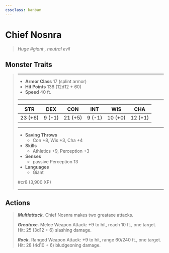 ```yaml
---
cssclass: kanban
---
```


# Chief Nosnra
>*Huge #giant , neutral evil*
## Monster Traits
>___
>- **Armor Class** 17 (splint armor)
>- **Hit Points** 138 (12d12 + 60)
>- **Speed** 40 ft.
>___
>|STR|DEX|CON|INT|WIS|CHA|
>|:---:|:---:|:---:|:---:|:---:|:---:|
>|23 (+6)|9 (-1)|21 (+5)|9 (-1)|10 (+0)|12 (+1)|
>___
>- **Saving Throws**
>	 - Con +8, Wis +3, Cha +4
>- **Skills**
>	 - Athletics +9, Perception +3
>- **Senses**
>	 - passive Perception 13
>- **Languages**
>	 - Giant
>
> #cr8 (3,900 XP)
>___
## Actions
>***Multiattack.*** Chief Nosnra makes two greataxe attacks.  
>
>***Greataxe.*** Melee Weapon Attack: +9 to hit, reach 10 ft., one target. Hit: 25 (3d12 + 6) slashing damage.  
>
>***Rock.*** Ranged Weapon Attack: +9 to hit, range 60/240 ft., one target. Hit: 28 (4d10 + 6) bludgeoning damage.